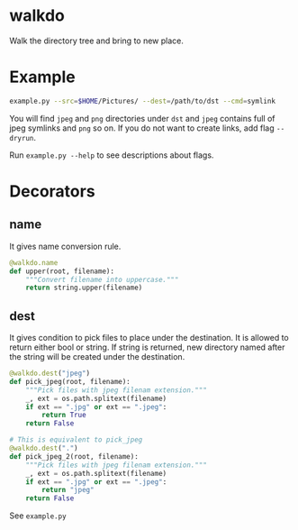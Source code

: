 walkdo
======

Walk the directory tree and bring to new place.

# Example

```sh
example.py --src=$HOME/Pictures/ --dest=/path/to/dst --cmd=symlink
```

You will find `jpeg` and `png` directories under `dst` and `jpeg` contains
full of jpeg symlinks and `png` so on. If you do not want to create links,
add flag `--dryrun`.

Run `example.py --help` to see descriptions about flags.


# Decorators

## name

It gives name conversion rule.

```python
@walkdo.name
def upper(root, filename):
    """Convert filename into uppercase."""
    return string.upper(filename)
```

## dest

It gives condition to pick files to place under the destination.
It is allowed to return either bool or string. If string is returned, new
directory named after the string will be created under the destination.

```python
@walkdo.dest("jpeg")
def pick_jpeg(root, filename):
    """Pick files with jpeg filenam extension."""
    _, ext = os.path.splitext(filename)
    if ext == ".jpg" or ext == ".jpeg":
        return True
    return False

# This is equivalent to pick_jpeg
@walkdo.dest(".")
def pick_jpeg_2(root, filename):
    """Pick files with jpeg filenam extension."""
    _, ext = os.path.splitext(filename)
    if ext == ".jpg" or ext == ".jpeg":
        return "jpeg"
    return False
```

See `example.py`
